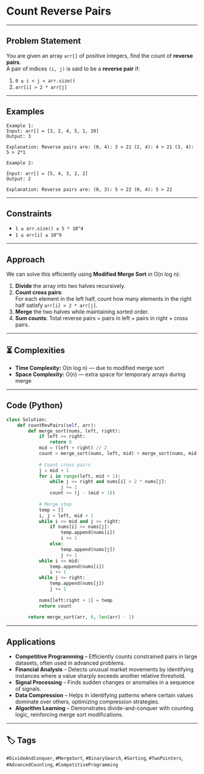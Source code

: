 # Count Reverse Pairs
---

## Problem Statement
You are given an array `arr[]` of positive integers, find the count of **reverse pairs**.  
A pair of indices `(i, j)` is said to be a **reverse pair** if:

1. `0 ≤ i < j < arr.size()`
2. `arr[i] > 2 * arr[j]`

---

## Examples
```text
Example 1:
Input: arr[] = [3, 2, 4, 5, 1, 20] 
Output: 3

Explanation: Reverse pairs are: (0, 4): 3 > 21 (2, 4): 4 > 21 (3, 4): 5 > 2*1

Example 2:

Input: arr[] = [5, 4, 3, 2, 2] 
Output: 2

Explanation: Reverse pairs are: (0, 3): 5 > 22 (0, 4): 5 > 22
```
---

## Constraints
- `1 ≤ arr.size() ≤ 5 * 10^4`
- `1 ≤ arr[i] ≤ 10^9`

---

## Approach

We can solve this efficiently using **Modified Merge Sort** in O(n log n):

1. **Divide** the array into two halves recursively.
2. **Count cross pairs**:  
   For each element in the left half, count how many elements in the right half satisfy `arr[i] > 2 * arr[j]`.
3. **Merge** the two halves while maintaining sorted order.
4. **Sum counts**: Total reverse pairs = pairs in left + pairs in right + cross pairs.

---
## ⏳ Complexities
- **Time Complexity:** O(n log n) — due to modified merge sort  
- **Space Complexity:** O(n) — extra space for temporary arrays during merge
---

## Code (Python)
```python
class Solution:
    def countRevPairs(self, arr):
        def merge_sort(nums, left, right):
            if left >= right:
                return 0
            mid = (left + right) // 2
            count = merge_sort(nums, left, mid) + merge_sort(nums, mid + 1, right)
            
            # Count cross pairs
            j = mid + 1
            for i in range(left, mid + 1):
                while j <= right and nums[i] > 2 * nums[j]:
                    j += 1
                count += (j - (mid + 1))
            
            # Merge step
            temp = []
            i, j = left, mid + 1
            while i <= mid and j <= right:
                if nums[i] <= nums[j]:
                    temp.append(nums[i])
                    i += 1
                else:
                    temp.append(nums[j])
                    j += 1
            while i <= mid:
                temp.append(nums[i])
                i += 1
            while j <= right:
                temp.append(nums[j])
                j += 1
            
            nums[left:right + 1] = temp
            return count
        
        return merge_sort(arr, 0, len(arr) - 1)

```
---
## Applications

- **Competitive Programming** – Efficiently counts constrained pairs in large datasets, often used in advanced problems.
- **Financial Analysis** – Detects unusual market movements by identifying instances where a value sharply exceeds another relative threshold.
- **Signal Processing** – Finds sudden changes or anomalies in a sequence of signals.
- **Data Compression** – Helps in identifying patterns where certain values dominate over others, optimizing compression strategies.
- **Algorithm Learning** – Demonstrates divide-and-conquer with counting logic, reinforcing merge sort modifications.
---
## 🏷️ Tags
`#DivideAndConquer`,
`#MergeSort`,
`#BinarySearch`,
`#Sorting`,
`#TwoPointers`,
`#AdvancedCounting`,
`#CompetitiveProgramming`
